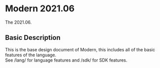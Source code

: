 # Modern 2021.06
The 2021.06.
## Basic Description
This is the base design document of Modern, this includes all of the basic features of the language.  
See /lang/ for language features and /sdk/ for SDK features.  